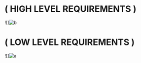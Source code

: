 # ( HIGH LEVEL REQUIREMENTS )
![]![b](https://user-images.githubusercontent.com/51353092/143826829-314bff36-0104-451f-b6ef-0417a19d52c2.jpg)



# ( LOW LEVEL REQUIREMENTS )
![]![a](https://user-images.githubusercontent.com/51353092/143827074-9a245fdc-1818-44a9-903b-75015d64e2a8.jpg)
